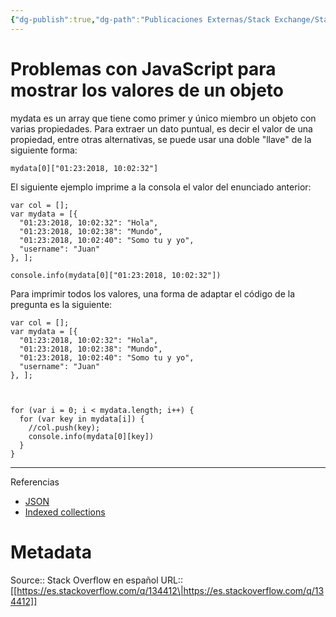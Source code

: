 ```yaml
---
{"dg-publish":true,"dg-path":"Publicaciones Externas/Stack Exchange/Stack Overflow en español/es.stackoverflow.com-134412.md","permalink":"/publicaciones-externas/stack-exchange/stack-overflow-en-espanol/es-stackoverflow-com-134412/","title":"Problemas con JavaScript para mostrar los valores de un objeto","hide":true,"noteIcon":"default","created":"2024-04-03T12:49:10.506-06:00","updated":"2024-04-05T16:43:52.790-06:00"}
---
```


# Problemas con JavaScript para mostrar los valores de un objeto

mydata es un array que tiene como primer y único miembro un objeto con varias propiedades. Para extraer un dato puntual, es decir el valor de una propiedad, entre otras alternativas, se puede usar una doble "llave" de la siguiente forma:

    mydata[0]["01:23:2018, 10:02:32"]


El siguiente ejemplo imprime a la consola el valor del enunciado anterior:

<!-- begin snippet: js hide: false console: true babel: false -->

<!-- language: lang-js -->

    var col = [];
    var mydata = [{
      "01:23:2018, 10:02:32": "Hola",
      "01:23:2018, 10:02:38": "Mundo",
      "01:23:2018, 10:02:40": "Somo tu y yo",
      "username": "Juan"
    }, ];

    console.info(mydata[0]["01:23:2018, 10:02:32"])

<!-- end snippet -->


Para imprimir todos los valores, una forma de adaptar el código de la pregunta es la siguiente:

<!-- begin snippet: js hide: false console: true babel: false -->

<!-- language: lang-js -->

    var col = [];
    var mydata = [{
      "01:23:2018, 10:02:32": "Hola",
      "01:23:2018, 10:02:38": "Mundo",
      "01:23:2018, 10:02:40": "Somo tu y yo",
      "username": "Juan"
    }, ];



    for (var i = 0; i < mydata.length; i++) {
      for (var key in mydata[i]) {
        //col.push(key);
        console.info(mydata[0][key])
      }
    }

<!-- end snippet -->

<hr>

Referencias

- [JSON](https://developer.mozilla.org/es/docs/Web/JavaScript/Referencia/Objetos_globales/JSON)
- [Indexed collections](https://developer.mozilla.org/es/docs/Web/JavaScript/Guide/Indexed_collections)

# Metadata
Source:: Stack Overflow en español
URL:: [[https://es.stackoverflow.com/q/134412\|https://es.stackoverflow.com/q/134412]]

